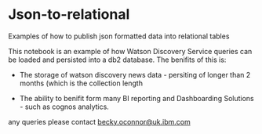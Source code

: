# Json-to-relational
Examples of how to publish json formatted data into relational tables

This notebook is an example of how Watson Discovery Service queries can be loaded and persisted into a db2 database.  The benifits of this is:

- The storage of watson discovery news data - persiting of longer than 2 months (which is the collection length

- The ability to benifit form many BI reporting and Dashboarding Solutions - such as cognos analytics.

any queries please contact becky.oconnor@uk.ibm.com


